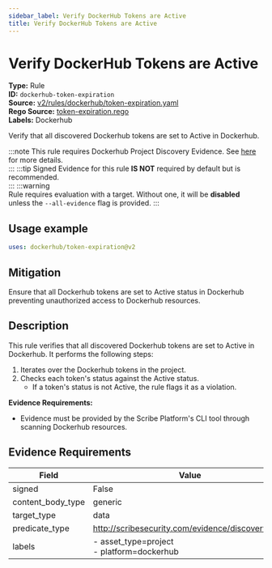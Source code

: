```yaml
---
sidebar_label: Verify DockerHub Tokens are Active
title: Verify DockerHub Tokens are Active
---  
```

# Verify DockerHub Tokens are Active  
**Type:** Rule  
**ID:** `dockerhub-token-expiration`  
**Source:** [v2/rules/dockerhub/token-expiration.yaml](https://github.com/scribe-public/sample-policies/blob/main/v2/rules/dockerhub/token-expiration.yaml)  
**Rego Source:** [token-expiration.rego](https://github.com/scribe-public/sample-policies/blob/main/v2/rules/dockerhub/token-expiration.rego)  
**Labels:** Dockerhub  

Verify that all discovered Dockerhub tokens are set to Active in Dockerhub.

:::note 
This rule requires Dockerhub Project Discovery Evidence. See [here](https://deploy-preview-299--scribe-security.netlify.app/docs/platforms/discover#dockerhub-discovery) for more details.  
::: 
:::tip 
Signed Evidence for this rule **IS NOT** required by default but is recommended.  
::: 
:::warning  
Rule requires evaluation with a target. Without one, it will be **disabled** unless the `--all-evidence` flag is provided.
::: 

## Usage example

```yaml
uses: dockerhub/token-expiration@v2
```

## Mitigation  
Ensure that all Dockerhub tokens are set to Active status in Dockerhub preventing unauthorized access to Dockerhub resources.


## Description  
This rule verifies that all discovered Dockerhub tokens are set to Active in Dockerhub.
It performs the following steps:

1. Iterates over the Dockerhub tokens in the project.
2. Checks each token's status against the Active status.
   - If a token's status is not Active, the rule flags it as a violation.

**Evidence Requirements:**
- Evidence must be provided by the Scribe Platform's CLI tool through scanning Dockerhub resources.


## Evidence Requirements  
| Field | Value |
|-------|-------|
| signed | False |
| content_body_type | generic |
| target_type | data |
| predicate_type | http://scribesecurity.com/evidence/discovery/v0.1 |
| labels | - asset_type=project<br/>- platform=dockerhub |


